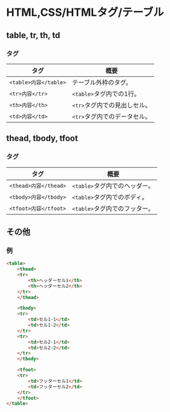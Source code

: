 # HTML,CSS/HTMLタグ/テーブル

## table, tr, th, td

### タグ

| タグ                  | 概要                         |
| --------------------- | ---------------------------- |
| `<table>内容</table>` | テーブル外枠のタグ。         |
| `<tr>内容</tr>`       | `<table>`タグ内での1行。     |
| `<th>内容</th>`       | `<tr>`タグ内での見出しセル。 |
| `<td>内容</td>`       | `<tr>`タグ内でのデータセル。 |

## thead, tbody, tfoot

### タグ

| タグ                  | 概要                          |
| --------------------- | ----------------------------- |
| `<thead>内容</thead>` | `<table>`タグ内でのヘッダー。 |
| `<tbody>内容</tbody>` | `<table>`タグ内でのボディ。   |
| `<tfoot>内容</tfoot>` | `<table>`タグ内でのフッター。 |

## その他

### 例

```html
<table>
    <thead>
    <tr>
        <th>ヘッダーセル1</th>
        <th>ヘッダーセル2</th>
    </tr>
    </thead>

    <tbody>
    <tr>
        <td>セル1-1</td>
        <td>セル1-2</td>
    </tr>
    <tr>
        <td>セル2-1</td>
        <td>セル2-2</td>
    </tr>
    </tbody>

    <tfoot>
    <tr>
        <td>フッターセル1</td>
        <td>フッターセル2</td>
    </tr>
    </tfoot>
</table>
```
